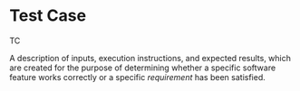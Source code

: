 # Test Case


TC

A description of inputs, execution instructions, and expected results,
which are created for the purpose of determining whether a specific
software feature works correctly or a specific *requirement* has been
satisfied.

